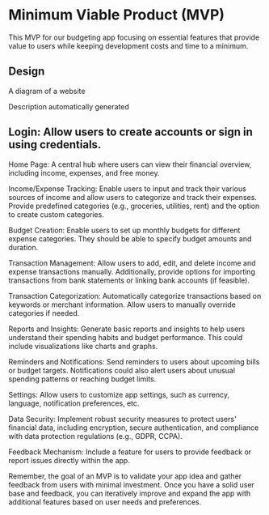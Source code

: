 # Minimum Viable Product (MVP)

This MVP for our  budgeting app focusing on essential features that provide value to users while keeping development costs and time to a minimum.
## Design
 A diagram of a website

Description automatically generated

## Login: Allow users to create accounts or sign in using credentials.

Home Page: A central hub where users can view their financial overview, including income, expenses, and free money.

Income/Expense Tracking: Enable users to input and track their various sources of income and allow users to categorize and track their expenses. Provide predefined categories (e.g., groceries, utilities, rent) and the option to create custom categories.


Budget Creation: Enable users to set up monthly budgets for different expense categories. They should be able to specify budget amounts and duration.

Transaction Management: Allow users to add, edit, and delete income and expense transactions manually. Additionally, provide options for importing transactions from bank statements or linking bank accounts (if feasible).

Transaction Categorization: Automatically categorize transactions based on keywords or merchant information. Allow users to manually override categories if needed.

Reports and Insights: Generate basic reports and insights to help users understand their spending habits and budget performance. This could include visualizations like charts and graphs.

Reminders and Notifications: Send reminders to users about upcoming bills or budget targets. Notifications could also alert users about unusual spending patterns or reaching budget limits.

Settings: Allow users to customize app settings, such as currency, language, notification preferences, etc.

Data Security: Implement robust security measures to protect users' financial data, including encryption, secure authentication, and compliance with data protection regulations (e.g., GDPR, CCPA).

Feedback Mechanism: Include a feature for users to provide feedback or report issues directly within the app.

Remember, the goal of an MVP is to validate your app idea and gather feedback from users with minimal investment. Once you have a solid user base and feedback, you can iteratively improve and expand the app with additional features based on user needs and preferences.
